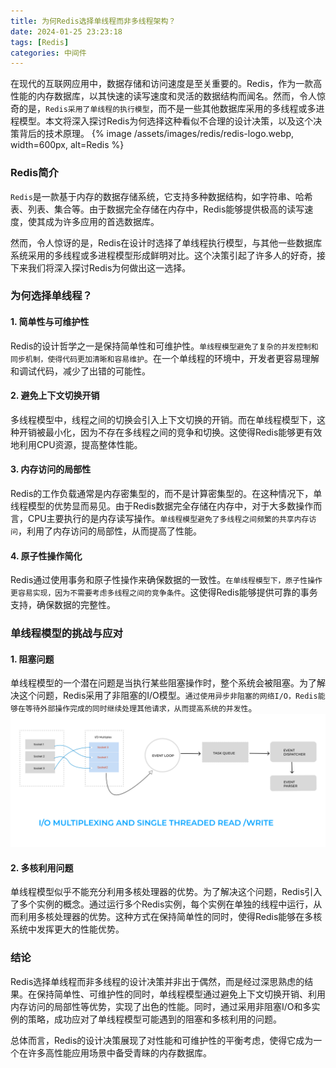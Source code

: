```yaml
---
title: 为何Redis选择单线程而非多线程架构？
date: 2024-01-25 23:23:18
tags: [Redis]
categories: 中间件
---
```


在现代的互联网应用中，数据存储和访问速度是至关重要的。Redis，作为一款高性能的内存数据库，以其快速的读写速度和灵活的数据结构而闻名。然而，令人惊奇的是，`Redis采用了单线程的执行模型`，而不是一些其他数据库采用的多线程或多进程模型。本文将深入探讨Redis为何选择这种看似不合理的设计决策，以及这个决策背后的技术原理。
{% image /assets/images/redis/redis-logo.webp, width=600px, alt=Redis %}

### Redis简介

`Redis`是一款基于内存的数据存储系统，它支持多种数据结构，如字符串、哈希表、列表、集合等。由于数据完全存储在内存中，Redis能够提供极高的读写速度，使其成为许多应用的首选数据库。

然而，令人惊讶的是，Redis在设计时选择了单线程执行模型，与其他一些数据库系统采用的多线程或多进程模型形成鲜明对比。这个决策引起了许多人的好奇，接下来我们将深入探讨Redis为何做出这一选择。

### 为何选择单线程？

#### 1. 简单性与可维护性
Redis的设计哲学之一是保持简单性和可维护性。`单线程模型避免了复杂的并发控制和同步机制，使得代码更加清晰和容易维护`。在一个单线程的环境中，开发者更容易理解和调试代码，减少了出错的可能性。

#### 2. 避免上下文切换开销
多线程模型中，线程之间的切换会引入上下文切换的开销。而在单线程模型下，这种开销被最小化，因为不存在多线程之间的竞争和切换。这使得Redis能够更有效地利用CPU资源，提高整体性能。

#### 3. 内存访问的局部性
Redis的工作负载通常是内存密集型的，而不是计算密集型的。在这种情况下，单线程模型的优势显而易见。由于Redis数据完全存储在内存中，对于大多数操作而言，CPU主要执行的是内存读写操作。`单线程模型避免了多线程之间频繁的共享内存访问`，利用了内存访问的局部性，从而提高了性能。

#### 4. 原子性操作简化
Redis通过使用事务和原子性操作来确保数据的一致性。`在单线程模型下，原子性操作更容易实现，因为不需要考虑多线程之间的竞争条件`。这使得Redis能够提供可靠的事务支持，确保数据的完整性。

### 单线程模型的挑战与应对

#### 1. 阻塞问题
单线程模型的一个潜在问题是当执行某些阻塞操作时，整个系统会被阻塞。为了解决这个问题，Redis采用了非阻塞的I/O模型。`通过使用异步非阻塞的网络I/O，Redis能够在等待外部操作完成的同时继续处理其他请求，从而提高系统的并发性`。
![](/assets/images/redis/redis-io-multiplexing-2.webp)

#### 2. 多核利用问题
单线程模型似乎不能充分利用多核处理器的优势。为了解决这个问题，Redis引入了多个实例的概念。通过运行多个Redis实例，每个实例在单独的线程中运行，从而利用多核处理器的优势。这种方式在保持简单性的同时，使得Redis能够在多核系统中发挥更大的性能优势。

### 结论

Redis选择单线程而非多线程的设计决策并非出于偶然，而是经过深思熟虑的结果。在保持简单性、可维护性的同时，单线程模型通过避免上下文切换开销、利用内存访问的局部性等优势，实现了出色的性能。同时，通过采用非阻塞I/O和多实例的策略，成功应对了单线程模型可能遇到的阻塞和多核利用的问题。

总体而言，Redis的设计决策展现了对性能和可维护性的平衡考虑，使得它成为一个在许多高性能应用场景中备受青睐的内存数据库。